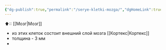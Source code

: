 ```yaml
---
{"dg-publish":true,"permalink":"/serye-kletki-mozga/","dgHomeLink":true,"dgPassFrontmatter":false}
---
```



⬆:: [[Мозг|Мозг]]

- из этих клеток состоит внешний слой мозга [[Кортекс|Кортекс]]
- толщина - 3 мм
- 

